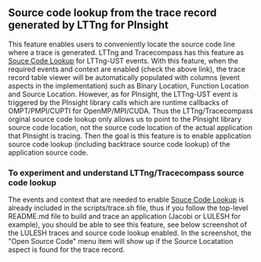 ## Source code lookup from the trace record generated by LTTng for PInsight

This feature enables users to conveniently locate the source code line where a trace is generated. LTTng and Tracecompass has this feature as [Souce Code Lookup](https://archive.eclipse.org/tracecompass/doc/stable/org.eclipse.tracecompass.doc.user/LTTng-UST-Analyses.html#Source_Lookup_.28for_LTTng-UST_2.8.2B.29)
for LTTng-UST events. With this feature, when the required events and context are enabled (check the above link), the trace record table viewer will be 
automatically populated with columns (event aspects in the implementation) such as Binary Location, Function Location and Source Location. 
However, as for PInsight, the LTTng-UST event is triggered by the PInsight library calls which are runtime callbacks of OMPT/PMPI/CUPTI for OpenMP/MPI/CUDA. Thus the LTTng/Tracecompass orginal
source code lookup only allows us to point to the PInsight library source code location, not the source code location of the actual application that PInsight is tracing. Then the goal is this 
feature is to enable application source code lookup (including backtrace source code lookup) of the application source code. 

### To experiment and understand LTTng/Tracecompass source code lookup
The events and context that are needed to enable [Souce Code Lookup](https://archive.eclipse.org/tracecompass/doc/stable/org.eclipse.tracecompass.doc.user/LTTng-UST-Analyses.html#Source_Lookup_.28for_LTTng-UST_2.8.2B.29) is already
included in the scripts/trace.sh file, thus if you follow the top-level README.md file to build and trace an application (Jacobi or LULESH for example), you should be
able to see this feature, see below screenshot of the LULESH traces and source code lookup enabled. In the screenshot, the "Open Source Code" menu item will show up if the 
Source Locatation aspect is found for the trace record. 
